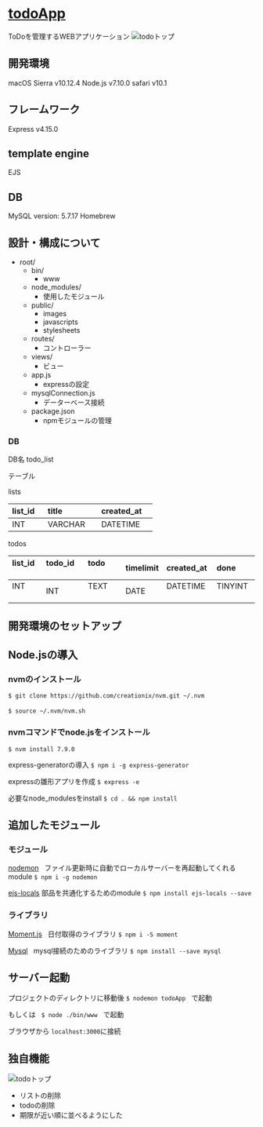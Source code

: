# [todoApp](https://todo-app-yamaj.herokuapp.com)
ToDoを管理するWEBアプリケーション
![todoトップ](https://github.com/yamaj/todoApp/blob/master/readmeImages/todo_top.png)  


## 開発環境　
macOS Sierra  v10.12.4
Node.js v7.10.0
safari v10.1
## フレームワーク
Express v4.15.0
## template engine
EJS
## DB
MySQL version: 5.7.17 Homebrew


## 設計・構成について  

* root/  
  * bin/ 
    * www
  * node_modules/
    * 使用したモジュール
  * public/
    * images
    * javascripts
    * stylesheets
  * routes/
    * コントローラー
  * views/
    * ビュー
  * app.js
    * expressの設定
  * mysqlConnection.js
    * データーベース接続 
  * package.json  
    * npmモジュールの管理


### DB  
DB名 todo_list

テーブル

lists

| list_id    | title       | created_at   |
|:-----------|:------------|:-------------|
| INT        | VARCHAR     | DATETIME     |  


todos

| list_id    | todo_id     | todo         | timelimit  |created_at  | done       |
|:-----------|:------------|:-------------|:-----------|:-----------|:-----------|
| INT        | INT         | TEXT         |DATE        | DATETIME   | TINYINT    |  


## 開発環境のセットアップ　　

## Node.jsの導入

### nvmのインストール  

`$ git clone https://github.com/creationix/nvm.git ~/.nvm`

`$ source ~/.nvm/nvm.sh`  

### nvmコマンドでnode.jsをインストール  

`$ nvm install 7.9.0`

express-generatorの導入
`$ npm i -g express-generator`

expressの雛形アプリを作成
`$ express -e`

必要なnode_modulesをinstall
`$ cd . && npm install `

## 追加したモジュール

### モジュール　　

[nodemon](https://github.com/remy/nodemon)    
ファイル更新時に自動でローカルサーバーを再起動してくれるmodule
`$ npm i -g nodemon`

[ejs-locals](https://github.com/RandomEtc/ejs-locals)
部品を共通化するためのmodule
`$ npm install ejs-locals --save`

### ライブラリ  

[Moment.js](http://momentjs.com)  
日付取得のライブラリ
`$ npm i -S moment`  

[Mysql](https://github.com/mysqljs/mysql)  
mysql接続のためのライブラリ
`$ npm install --save mysql`  

## サーバー起動  
プロジェクトのディレクトリに移動後
`$ nodemon todoApp`  
で起動  

もしくは  
`$ node ./bin/www`  
で起動

ブラウザから
`localhost:3000`に接続  

## 独自機能

![todoトップ](https://github.com/yamaj/todoApp/blob/master/readmeImages/todo_todo.png)


* リストの削除
* todoの削除  
* 期限が近い順に並べるようにした  
